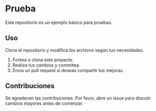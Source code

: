 # Prueba

Este repositorio es un ejemplo básico para pruebas.

## Uso

Clona el repositorio y modifica los archivos según tus necesidades.

1. Forkea o clona este proyecto.
2. Realiza tus cambios y commitea.
3. Envía un pull request si deseas compartir tus mejoras.

## Contribuciones

Se agradecen las contribuciones. Por favor, abre un issue para discutir cambios mayores antes de comenzar.

